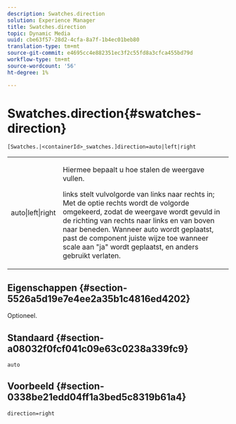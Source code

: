 ```yaml
---
description: Swatches.direction
solution: Experience Manager
title: Swatches.direction
topic: Dynamic Media
uuid: cbe63f57-28d2-4cfa-8a7f-1b4ec01beb80
translation-type: tm+mt
source-git-commit: e4695cc4e882351ec3f2c55fd8a3cfca455bd79d
workflow-type: tm+mt
source-wordcount: '56'
ht-degree: 1%

---
```



# Swatches.direction{#swatches-direction}

`[Swatches.|<containerId>_swatches.]direction=auto|left|right`

<table id="table_8DA8AC17A6FB4EC09DC9384B812D841C"> 
 <tbody> 
  <tr> 
   <td colname="col1"> <p> <span class="codeph"> auto|left|right  </span> </p> </td> 
   <td colname="col2"> <p> Hiermee bepaalt u hoe stalen de weergave vullen. </p> <p> <span class="codeph"> links  </span> stelt vulvolgorde van links naar rechts in;  <span class="codeph"> Met de optie rechts  </span> wordt de volgorde omgekeerd, zodat de weergave wordt gevuld in de richting van rechts naar links en van boven naar beneden. Wanneer <span class="codeph"> auto </span> wordt geplaatst, past de component juiste wijze toe wanneer scale aan <span class="codeph"> "ja"</span> wordt geplaatst, en anders gebruikt verlaten. </p> </td> 
  </tr> 
 </tbody> 
</table>

## Eigenschappen {#section-5526a5d19e7e4ee2a35b1c4816ed4202}

Optioneel.

## Standaard {#section-a08032f0fcf041c09e63c0238a339fc9}

`auto`

## Voorbeeld {#section-0338be21edd04ff1a3bed5c8319b61a4}

`direction=right`

